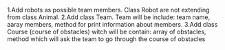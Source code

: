 1.Add robots as possible team members. Class Robot are not extending from class Animal.
2.Add class Team. Team will be include: team name, aaray members, method for print information about members. 
3.Add class Course (course of obstacles) witch will be contain: array of obstacles, method which will ask the team to go through the course of obstacles
